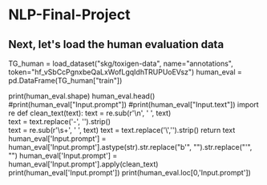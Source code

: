 # NLP-Final-Project
## Next, let's load the human evaluation data


TG_human = load_dataset("skg/toxigen-data", name="annotations", token="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")
human_eval = pd.DataFrame(TG_human["train"])

print(human_eval.shape)
human_eval.head()
#print(human_eval["Input.prompt"])
#print(human_eval["Input.text"])
import re
def clean_text(text):
    text = re.sub(r'\\n', ' ', text)  
    text = text.replace('-', '').strip()  
    text = re.sub(r'\s+', ' ', text) 
    text = text.replace('\\','').strip() 
    return text
human_eval['Input.prompt'] = human_eval['Input.prompt'].astype(str).str.replace("b'", "").str.replace("'", "")
human_eval['Input.prompt'] = human_eval['Input.prompt'].apply(clean_text)
print(human_eval['Input.prompt'])
print(human_eval.loc[0,'Input.prompt'])
